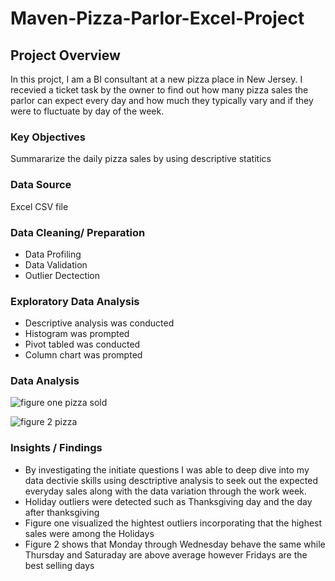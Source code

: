 # Maven-Pizza-Parlor-Excel-Project

## Project Overview 
In this projct, I am a BI consultant at a new pizza place in New Jersey. I recevied a ticket task by the owner to find out how many pizza sales the  parlor can expect every day and how much they typically vary and if they were to fluctuate by day of the week. 

### Key Objectives 
Summararize the daily pizza sales by using descriptive statitics 

### Data Source 
Excel CSV file 


### Data Cleaning/ Preparation
- Data Profiling 
- Data Validation 
- Outlier Dectection 


### Exploratory Data Analysis
- Descriptive analysis was conducted 
- Histogram  was prompted
- Pivot tabled was conducted
- Column chart was prompted 

### Data Analysis 
![figure one pizza sold](https://github.com/StShill/Maven-Pizza-Parlor-Excel-Project/assets/147615819/b7e5ab3a-4f24-497a-bd92-67b5c29d5757)


![figure 2 pizza](https://github.com/StShill/Maven-Pizza-Parlor-Excel-Project/assets/147615819/0db7250d-d28d-4ccd-9909-b169b88d04ab)

### Insights / Findings 
- By investigating the initiate questions I was able to deep dive into my data dectivie skills using  desctriptive analysis to seek out the expected everyday sales along with the data variation through the work week. 
- Holiday outliers were detected such as Thanksgiving day and the day after thanksgiving
- Figure one visualized the hightest outliers incorporating that the highest sales were among the Holidays 
- Figure 2 shows that Monday through Wednesday behave the same while Thursday and Saturaday are above average however Fridays are the best selling days 
